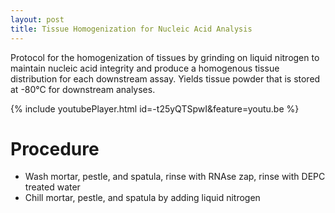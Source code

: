```yaml
---
layout: post
title: Tissue Homogenization for Nucleic Acid Analysis
---
```


Protocol for the homogenization of tissues by grinding on liquid nitrogen to maintain nucleic acid integrity and produce a homogenous tissue distribution for each downstream assay.
Yields tissue powder that is stored at -80°C for downstream analyses.

{% include youtubePlayer.html id=-t25yQTSpwI&feature=youtu.be %}

# Procedure
* Wash mortar, pestle, and spatula, rinse with RNAse zap, rinse with DEPC treated water
* Chill mortar, pestle, and spatula by adding liquid nitrogen 